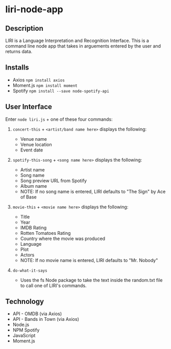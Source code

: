 # liri-node-app

## Description
LIRI is a Language Interpretation and Recognition Interface. This is a command line node app that takes in arguements entered by the user and returns data.

## Installs
* Axios `npm install axios`
* Moment.js `npm install moment`
* Spotify `npm install --save node-spotify-api`

## User Interface
Enter `node liri.js` + one of these four commands:
1. `concert-this` + `<artist/band name here>` displays the following:
    * Venue name
    * Venue location
    * Event date

2. `spotify-this-song` + `<song name here>` displays the following:
    * Artist name
    * Song name
    * Song preview URL from Spotify
    * Album name
    * NOTE:  If no song name is entered, LIRI defaults to "The Sign" by Ace of Base

3. `movie-this` + `<movie name here>` displays the following:
    * Title
    * Year
    * IMDB Rating
    * Rotten Tomatoes Rating
    * Country where the movie was produced
    * Language
    * Plot
    * Actors
    * NOTE:  If no movie name is entered, LIRI defaults to "Mr. Nobody"

4. `do-what-it-says` 
    * Uses the fs Node package to take the text inside the random.txt file to call one of LIRI's commands.

## Technology
* API - OMDB (via Axios)
* API - Bands in Town (via Axios)
* Node.js
* NPM Spotify
* JavaScript
* Moment.js
